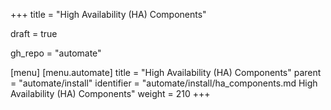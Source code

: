 +++
title = "High Availability (HA) Components"

draft = true

gh_repo = "automate"

[menu]
  [menu.automate]
    title = "High Availability (HA) Components"
    parent = "automate/install"
    identifier = "automate/install/ha_components.md High Availability (HA) Components"
    weight = 210
+++

